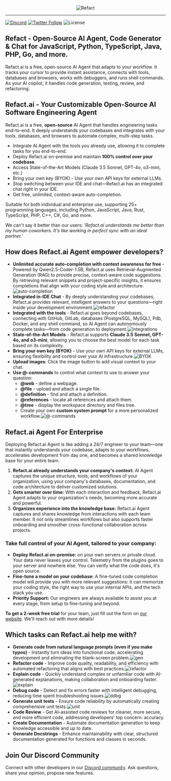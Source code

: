<p align="center">
  <img alt="Refact" src="https://github.com/user-attachments/assets/190a9e7b-fd0b-4546-9213-1f5571346c8b"/>
</p>

---

[![Discord](https://img.shields.io/discord/1037660742440194089?logo=discord&label=Discord&link=https%3A%2F%2Fsmallcloud.ai%2Fdiscord)](https://smallcloud.ai/discord)
[![Twitter Follow](https://img.shields.io/twitter/follow/refact_ai)](https://twitter.com/intent/follow?screen_name=refact_ai)
![License](https://img.shields.io/github/license/smallcloudai/refact-vscode)

## Refact - Open-Source AI Agent, Code Generator & Chat for JavaScript, Python, TypeScript, Java, PHP, Go, and more.
Refact.ai is a free, open-source AI Agent that adapts to your workflow. It tracks your cursor to provide instant assistance, connects with tools, databases and browsers, works with debuggers, and runs shell commands. As your AI copilot, it handles code generation, testing, review, and refactoring.

## Refact.ai - Your Customizable Open-Source AI Software Engineering Agent

Refact.ai is a free, **open-source** AI Agent that handles engineering tasks end-to-end. It deeply understands your codebases and integrates with your tools, databases, and browsers to automate complex, multi-step tasks.

- Integrate AI Agent with the tools you already use, allowing it to complete tasks for you end-to-end.
- Deploy Refact.ai on-premise and maintain **100% control over your codebase**.
- Access State-of-the-Art Models (Claude 3.5 Sonnet, GPT-4o, o3-mini, etc.)
- Bring your own key (BYOK) - Use your own API keys for external LLMs.
- Stop switching between your IDE and chat—Refact.ai has an integrated chat right in your IDE.
- Get free, unlimited, context-aware auto-completion.

Suitable for both individual and enterprise use, supporting 25+ programming languages, including Python, JavaScript, Java, Rust, TypeScript, PHP, C++, C#, Go, and more.

We can't say it better than our users: *'Refact.ai understands me better than my human coworkers. It's like working in perfect sync with an ideal partner.'*

## How does Refact.ai Agent empower developers?

- **Unlimited accurate auto-completion with context awareness for free** - Powered by Qwen2.5-Coder-1.5B, Refact.ai uses Retrieval-Augmented Generation (RAG) to provide precise, context-aware code suggestions. By retrieving relevant snippets and project-specific insights, it ensures completions that align with your coding style and architecture.![auto-completion](https://github.com/user-attachments/assets/0ffab638-c807-4863-8d62-a663b1459805)
- **Integrated in-IDE Chat** - By deeply understanding your codebases, Refact.ai provides relevant, intelligent answers to your questions—right inside your development environment.![refactor](https://github.com/user-attachments/assets/e7b2e779-85c5-46a0-99ad-ea909a69ddc7)
- **Integrated with the tools** - Refact.ai goes beyond codebases, connecting with GitHub, GitLab, databases (PostgreSQL, MySQL), Pdb, Docker, and any shell command, so AI Agent can autonomously complete tasks—from code generation to deployment.![integrations](https://github.com/user-attachments/assets/daf8d0ee-0a54-4aa8-82e5-f968fded0c7a)
- **State-of-the-Art Models** - Refact.ai supports **Claude 3.5 Sonnet, GPT-4o, and o3-mini**, allowing you to choose the best model for each task based on its complexity.
- **Bring your own key (BYOK)** - Use your own API keys for external LLMs, ensuring flexibility and control over your AI infrastructure.![BYOK](https://github.com/user-attachments/assets/44e416f7-fb4d-4846-a1e0-1b7da32c2c75)
- **Upload images**: Click the image button to add visual context to your chat.
- **Use @-commands** to control what context to use to answer your question:
    - **@web** - define a webpage.
    - **@file** - upload and attach a single file.
    - **@definition** - find and attach a definition.
    - **@references** - locate all references and attach them.
    - **@tree** - display the workspace directory and files tree.
    - Create your own **custom system prompt** for a more personalized workflow.![@-commands](https://github.com/user-attachments/assets/28e1db76-3490-4195-a3e0-de30496239a9)

## Refact.ai Agent For Enterprise
Deploying Refact.ai Agent is like adding a 24/7 engineer to your team—one that instantly understands your codebase, adapts to your workflows, accelerates development from day one, and becomes a shared knowledge base for your entire team.

1. **Refact.ai already understands your company's context:** AI Agent captures the unique structure, tools, and workflows of your organization, using your company's databases, documentation, and code architecture to deliver customized solutions.
2. **Gets smarter over time:** With each interaction and feedback, Refact.ai Agent adapts to your organization's needs, becoming more accurate and powerful.
3. **Organizes experience into the knowledge base:** Refact.ai Agent captures and shares knowledge from interactions with each team member. It not only streamlines workflows but also supports faster onboarding and smoother cross-functional collaboration across projects.

### Take full control of your AI Agent, tailored to your company:
- **Deploy Refact.ai on-premise:** on your own servers or private cloud. Your data never leaves your control. Telemetry from the plugins goes to your server and nowhere else. You can verify what the code does, it's open source.
- **Fine-tune a model on your codebase:** A fine-tuned code completion model will provide you with more relevant suggestions: it can memorize your coding style, the right way to use your internal APIs, and the tech stack you use.
- **Priority Support:** Our engineers are always available to assist you at every stage, from setup to fine-tuning and beyond.

**To get a 2-week free trial** for your team, just fill out the form on [our website](https://refact.ai/contact/?utm_source=vscode&utm_medium=marketplace&utm_campaign=enterprise). We'll reach out with more details!

## Which tasks can Refact.ai help me with?

- **Generate code from natural language prompts (even if you make typos)** - Instantly turn ideas into functional code, accelerating development and eliminating the blank-screen problem.![gen](https://github.com/user-attachments/assets/ef4acec7-4967-400a-900e-9d3382d05b1b)
- **Refactor code** - Improve code quality, readability, and efficiency with automated refactoring that aligns with best practices.![refactor](https://github.com/user-attachments/assets/2cae4467-f363-4033-8ecf-2854dcc74aaa)
- **Explain code** - Quickly understand complex or unfamiliar code with AI-generated explanations, making collaboration and onboarding faster.![explain](https://github.com/user-attachments/assets/bd43d9aa-15c9-49dc-9fa9-b5ab5c4ecdfe)
- **Debug code** - Detect and fix errors faster with intelligent debugging, reducing time spent troubleshooting issues.![ddbg](https://github.com/user-attachments/assets/45e917b5-f47b-4b84-b1f4-f4918c8a00c7)
- **Generate unit tests** -  Ensure code reliability by automatically creating comprehensive unit tests.![unit](https://github.com/user-attachments/assets/5168ee57-e35b-4484-bf19-70cc0f3a6299)
- **Code Review** - Get AI-assisted code reviews for cleaner, more secure, and more efficient code, addressing developers' top concern: accuracy.
- **Create Documentation** - Automate documentation generation to keep knowledge accessible and up to date.
- **Generate Docstrings** - Enhance maintainability with clear, structured documentation generated for functions and classes in seconds.

## Join Our Discord Community

Connect with other developers in our [Discord community](https://www.smallcloud.ai/discord). Ask questions, share your opinion, propose new features.
